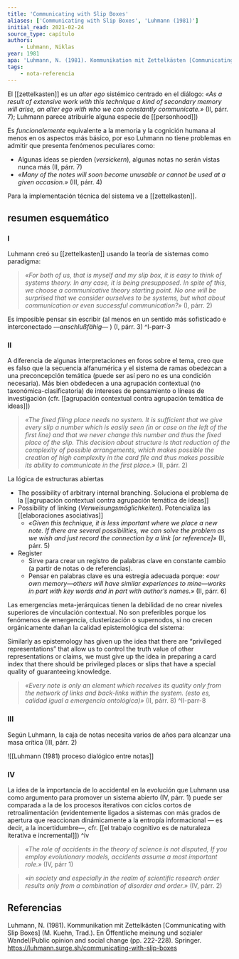 ```yaml
---
title: 'Communicating with Slip Boxes'
aliases: ['Communicating with Slip Boxes', 'Luhmann (1981)']
initial_read: 2021-02-24
source_type: capítulo
authors: 
    - Luhmann, Niklas
year: 1981
apa: 'Luhmann, N. (1981). Kommunikation mit Zettelkästen [Communicating with Slip Boxes] (M. Kuehn, Trad.). En Öffentliche meinung und sozialer Wandel/Public opinion and social change (pp. 222-228). Springer. https://luhmann.surge.sh/communicating-with-slip-boxes'
tags:
    - nota-referencia
---
```

El [[zettelkasten]] es un *alter ego* sistémico centrado en el diálogo: *«As a result of extensive work with this technique a kind of secondary memory will arise, an alter ego with who we can constantly communicate.»* (II, párr. 7); Luhmann parece atribuirle alguna especie de [[personhood]]) 

Es *funcionalemente* equivalente a la memoria y la cognición humana al menos en os aspectos más básico, por eso Luhmann no tiene problemas en admitir que presenta fenómenos peculiares como:
- Algunas ideas se pierden (*versickern*), algunas notas no serán vistas nunca más (II, párr. 7)
- *«Many of the notes will soon become unusable or cannot be used at a given occasion.»* (III, párr. 4)

Para la implementación técnica del sistema ve a [[zettelkasten]].

## resumen esquemático

###  I

Luhmann creó su [[zettelkasten]] usando la teoría de sistemas como paradigma:

>*«For both of us, that is myself and my slip box, it is easy to think of systems theory. In any case, it is being presupposed. In spite of this, we choose a communicative theory starting point. No one will be surprised that we consider ourselves to be systems, but what about communication or even successful communication?»* (I, párr. 2)

Es imposible pensar sin escribir (al menos en un sentido más sofisticado e interconectado *—anschlußfähig—* ) (I, párr. 3) ^I-parr-3

###  II 

A diferencia de algunas interpretaciones en foros sobre el tema, creo que es falso que la secuencia alfanumérica y el sistema de ramas obedezcan a una preconcepción temática (puede ser así pero no es una condición necesaria). Más bien obdedecen a una agrupación contextual (no taxonómica-clasificatoria) de intereses de pensamiento o líneas de investigación (cfr. [[agrupación contextual contra agrupación temática de ideas]])

>*«The fixed filing place needs no system. It is sufficient that we give every slip a number which is easily seen (in or case on the left of the first line) and that we never change this number and thus the fixed place of the slip. This decision about structure is that reduction of the complexity of possible arrangements, which makes possible the creation of high complexity in the card file and thus makes possible its ability to communicate in the first place.»* (II, párr. 2)

La lógica de estructuras abiertas

- The possibility of arbitrary internal branching. Soluciona el problema de la [[agrupación contextual contra agrupación temática de ideas]]
- Possibility of linking (*Verweisungsmöglichkeiten*). Potencializa las [[elaboraciones asociativas]]
    - *«Given this technique, it is less important where we place a new note. If there are several possibilities, we can solve the problem as we wish and just record the connection by a link \[or reference\]»* (II, párr. 5)
- Register
    - Sirve para crear un registro de palabras clave en constante cambio (a partir de notas o de referencias). 
    - Pensar en palabras clave es una estregia adecuada porque: *«our own memory—others will have similar experiences to mine—works in part with key words and in part with author’s names.»* (II, párr. 6)

Las emergencias meta-jerárquicas tienen la debilidad de no crear niveles superiores de vinculación contextual. No son preferibles porque los fenómenos de emergencia, clusterización o supernodos, si no crecen orgánicamente dañan la calidad epistemológica del sistema:

Similarly as epistemology has given up the idea that there are “privileged representations” that allow us to control the truth value of other representations or claims, we must give up the idea in preparing a card index that there should be privileged places or slips that have a special quality of guaranteeing knowledge. 

>*«Every note is only an element which receives its quality only from the network of links and back-links within the system. (esto es, calidad igual a emergencia ontológica)»* (II, párr. 8) ^II-parr-8

###  III

Según Luhmann, la caja de notas necesita varios de años para alcanzar una masa crítica (III, párr. 2)

![[Luhmann (1981) proceso dialógico entre notas]]

###  IV

La idea de la importancia de lo accidental en la evolución que Luhmann usa como argumento para promover un sistema abierto (IV, párr. 1) puede ser comparada a la de los procesos iterativos con ciclos cortos de retroalimentación (evidentemente ligados a sistemas con más grados de apertura que reaccionan dinámicamente a la entropía informacional — es decir, a la incertidumbre—, cfr. [[el trabajo cognitivo es de naturaleza iterativa e incremental]]) ^iv

>*«The role of accidents in the theory of science is not disputed, If you employ evolutionary models, accidents assume a most important role.»* (IV, párr 1)

>*«in society and especially in the realm of scientific research order results only from a combination of disorder and order.»* (IV, párr. 2)

## Referencias

Luhmann, N. (1981). Kommunikation mit Zettelkästen \[Communicating with Slip Boxes\] (M. Kuehn, Trad.). En Öffentliche meinung und sozialer Wandel/Public opinion and social change (pp. 222-228). Springer. https://luhmann.surge.sh/communicating-with-slip-boxes
